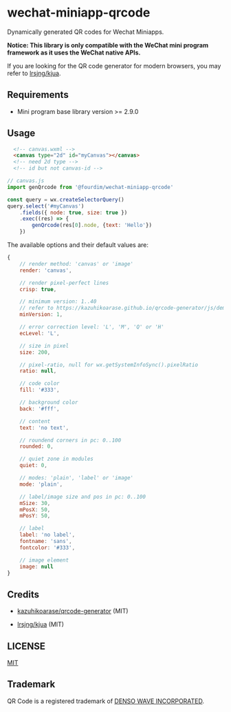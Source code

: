 # wechat-miniapp-qrcode

Dynamically generated QR codes for Wechat Miniapps.

**Notice: This library is only compatible with the WeChat mini program framework as it uses the WeChat native APIs.**

If you are looking for the QR code generator for modern browsers, you may refer to [lrsjng/kjua](https://github.com/lrsjng/kjua).

## Requirements

- Mini program base library version >= 2.9.0

## Usage

```html
  <!-- canvas.wxml -->
  <canvas type="2d" id="myCanvas"></canvas>
  <!-- need 2d type -->
  <!-- id but not canvas-id -->
```

```js
// canvas.js
import genQrcode from '@fourdim/wechat-miniapp-qrcode'

const query = wx.createSelectorQuery()
query.select('#myCanvas')
    .fields({ node: true, size: true })
    .exec((res) => {
        genQrcode(res[0].node, {text: 'Hello'})
    })
```

The available options and their default values are:

```js
{
    // render method: 'canvas' or 'image'
    render: 'canvas',

    // render pixel-perfect lines
    crisp: true,

    // minimum version: 1..40
    // refer to https://kazuhikoarase.github.io/qrcode-generator/js/demo/ for more
    minVersion: 1,

    // error correction level: 'L', 'M', 'Q' or 'H'
    ecLevel: 'L',

    // size in pixel
    size: 200,

    // pixel-ratio, null for wx.getSystemInfoSync().pixelRatio
    ratio: null,

    // code color
    fill: '#333',

    // background color
    back: '#fff',

    // content
    text: 'no text',

    // roundend corners in pc: 0..100
    rounded: 0,

    // quiet zone in modules
    quiet: 0,

    // modes: 'plain', 'label' or 'image'
    mode: 'plain',

    // label/image size and pos in pc: 0..100
    mSize: 30,
    mPosX: 50,
    mPosY: 50,

    // label
    label: 'no label',
    fontname: 'sans',
    fontcolor: '#333',

    // image element
    image: null
}
```

## Credits

- [kazuhikoarase/qrcode-generator](https://github.com/kazuhikoarase/qrcode-generator) (MIT)

- [lrsjng/kjua](https://github.com/lrsjng/kjua) (MIT)

## LICENSE

[MIT](https://github.com/fourdim/wechat-miniapp-qrcode/blob/main/LICENSE)

## Trademark

QR Code is a registered trademark of [DENSO WAVE INCORPORATED](http://www.denso-wave.com/en/).
